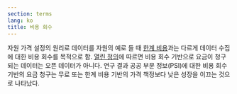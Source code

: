 ```yaml
---
section: terms
lang: ko
title: 비용 회수
---
```


자원 가격 설정의 원리로 데이터를 자원의 예로 들 때 [한계 비용](../marginal-cost/)과는 다르게 데이터 수집에 대한 비용 회수를 목적으로 함. [열린 정의](../open-definition/)에 따르면 비용 회수 기반으로 요금이 청구되는 데이터는 오픈 데이터가 아니다. 연구 결과 공공 부문 정보(PSI)에 대한 비용 회수 기반의 요금 청구는 무료 또는 한계 비용 기반의 가격 책정보다 낮은 성장을 이끄는 것으로 나타났다.
